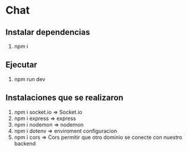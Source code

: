 # Chat

## Instalar dependencias
1. npm i

## Ejecutar
1. npm run dev


## Instalaciones que se realizaron

1. npm i socket.io => Socket.io
2. npm i express => express
3. npm i nodemon => nodemon
4. npm i dotenv => enviroment configuracion
5. npm i cors => Cors permitir que otro dominio se conecte con nuestro backend
